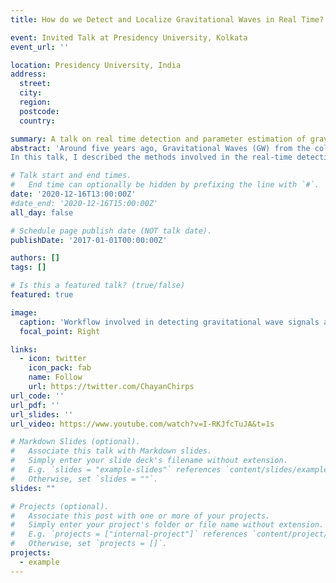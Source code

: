 ```yaml
---
title: How do we Detect and Localize Gravitational Waves in Real Time? [Invited Talk]

event: Invited Talk at Presidency University, Kolkata
event_url: ''

location: Presidency University, India
address:
  street: 
  city: 
  region: 
  postcode: 
  country: 

summary: A talk on real time detection and parameter estimation of gravitational waves using the SPIIR online search pipeline and machine learning
abstract: 'Around five years ago, Gravitational Waves (GW) from the collision of a pair of black holes were detected by the Laser Interferometer Gravitational Wave Observatory (LIGO) for the first time ever. Fast forwarding to 2020, LIGO, together with the Virgo detector, has amassed a total of 50 GW detections from mergers of compact objects in three observation runs. This has allowed physicists to study GW source properties in detail, including their composition, merger rates and formation history.
In this talk, I described the methods involved in the real-time detection of GW signals from raw detector data as implemented in the online GW search pipeline – SPIIR. I also described how some of the challenges involved in the estimation of GW source parameters can be alleviated by using deep learning algorithms. In particular, I showed how deep learning techniques can be used to estimate accurate sky localization of GW sources at orders of magnitude faster speeds than traditional Bayesian inference methods.'

# Talk start and end times.
#   End time can optionally be hidden by prefixing the line with `#`.
date: '2020-12-16T13:00:00Z'
#date_end: '2020-12-16T15:00:00Z'
all_day: false

# Schedule page publish date (NOT talk date).
publishDate: '2017-01-01T00:00:00Z'

authors: []
tags: []

# Is this a featured talk? (true/false)
featured: true

image:
  caption: 'Workflow involved in detecting gravitational wave signals and sending out alerts'
  focal_point: Right

links:
  - icon: twitter
    icon_pack: fab
    name: Follow
    url: https://twitter.com/ChayanChirps
url_code: ''
url_pdf: ''
url_slides: ''
url_video: https://www.youtube.com/watch?v=I-RKJfcTuJA&t=1s

# Markdown Slides (optional).
#   Associate this talk with Markdown slides.
#   Simply enter your slide deck's filename without extension.
#   E.g. `slides = "example-slides"` references `content/slides/example-slides.md`.
#   Otherwise, set `slides = ""`.
slides: ""

# Projects (optional).
#   Associate this post with one or more of your projects.
#   Simply enter your project's folder or file name without extension.
#   E.g. `projects = ["internal-project"]` references `content/project/deep-learning/index.md`.
#   Otherwise, set `projects = []`.
projects:
  - example
---
```


